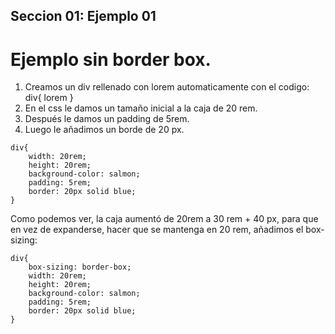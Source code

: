## Seccion 01: Ejemplo 01
# Ejemplo sin border box.
1. Creamos un div rellenado con lorem automaticamente con el codigo: div{ lorem }
2. En el css le damos un tamaño inicial a la caja de 20 rem.
3. Después le damos un padding de 5rem.
4. Luego le añadimos un borde de 20 px.

```
div{
    width: 20rem;
    height: 20rem;
    background-color: salmon;
    padding: 5rem;
    border: 20px solid blue;
}
```
Como podemos ver, la  caja aumentó de 20rem a 30 rem + 40 px, para que en vez de expanderse, hacer que se mantenga en 20 rem, añadimos el box-sizing:
```
div{
    box-sizing: border-box;
    width: 20rem;
    height: 20rem;
    background-color: salmon;
    padding: 5rem;
    border: 20px solid blue;
}
```
